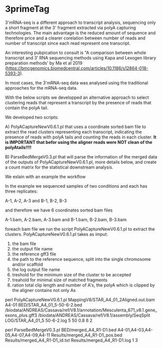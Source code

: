 # 3primeTag

3'mRNA-seq is a different approach to transcript analysis, sequencing only a short fragment at the 3' fragment extracted via polyA capturing technologies. The main advantage is the reduced amount of sequence and therefore price and a clearer corelation between number of reads and number of transcript since each read represent one transcript.

An interesting pubpication to consult is "A comparison between whole transcript and 3’ RNA sequencing methods using Kapa and Lexogen library preparation methods' by Ma et al 2019 (https://bmcgenomics.biomedcentral.com/articles/10.1186/s12864-018-5393-3).

In most cases, the 3'mRNA-seq data was analysed using the traditional approaches for the mRNA-seq data.

With the below scripts we developped an alternative approach to select clustering reads that represent a transcript by the presence of reads that contain the polyA tail.

We developed two scripts:

A) PolyACaptureNewV0.6.1.pl that uses a coordinate sorted bam file to extract the read clusters representing each transcript, indicating the presence of reads with polyA tails and counting the reads in each cluster. **It is IMPORTANT that befor using the aligner reads were NOT clean of the polyAtails!!!!**

B) ParseBedMergeV0.3.pl that will parse the information of the merged data of the outputs of PolyACaptureNewV0.6.1.pl, more details below, and create a count matrix for the statistical downstream analysis.

We exlain with an example the workflow

In the example we sequenced samples of two conditions and each has three replicates:

A-1, A-2, A-3 and B-1, B-2, B-3

and therefore we have 6 coordinates sorted bam files

A-1.bam, A-2.bam, A-3.bam and B-1.bam, B-2.bam, B-3.bam

foreach bam file we run the script PolyACaptureNewV0.6.1.pl to extract the clusters.
PolyACaptureNewV0.6.1.pl takes as imput:
1) the bam file
2) the output file name
3) the reference gff3 file
4) the path to the reference sequence, split into the single chromosome and/or scaffold
5) the log output file name
6) treshold for the minimum size of the cluster to be accepted
7) treahold for minimal size of matched fragments
8) ration total clip length and number of A's, the polyA which is clipped by the aligner contains not only As


perl PolyACaptureNewV0.6.1.pl MappingV8/STAR_A4_01_2Aligned.out.bam A4-01 BED/STAR_A4_01_5-50-6-2.bed /biodata/ANDREAS/Cassava/ref/V8.1/annotation/Mesculenta_671_v8.1.gene_exons_plus.gff3 /biodata/ANDREAS/Cassava/ref/V8.1/assembly/SeqSplit LOG/STAR_A4_01_5 50-6-2.log 5 50 0.8 6 2



perl ParseBedMergeV0.3.pl BED/merged_A4_R1-D1.bed A4-01,A4-03,A4-05,A4-07,A4-09,A4-11 Results/merged_A4_R1-D1_pos.bed Results/merged_A4_R1-D1_id.txt Results/merged_A4_R1-D1.log 1 3

